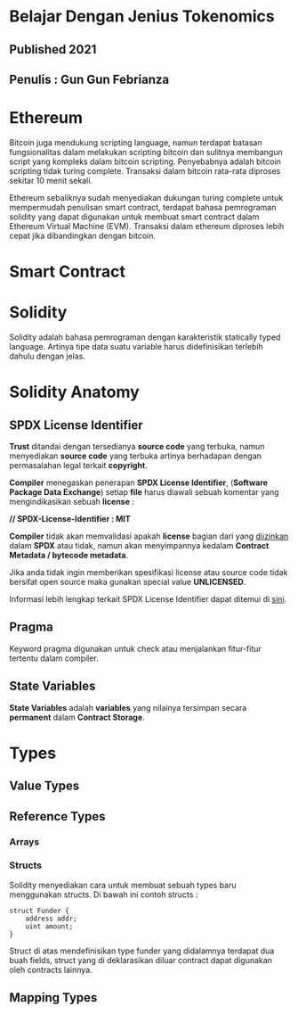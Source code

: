 # Belajar Dengan Jenius Tokenomics

## Published 2021

## Penulis : Gun Gun Febrianza



# Ethereum

Bitcoin juga mendukung scripting language, namun terdapat batasan fungsionalitas dalam melakukan scripting bitcoin dan sulitnya membangun script yang kompleks dalam bitcoin scripting. Penyebabnya adalah bitcoin scripting tidak turing complete. Transaksi dalam bitcoin rata-rata diproses sekitar 10 menit sekali.

Ethereum sebaliknya sudah menyediakan dukungan turing complete untuk mempermudah penulisan smart contract, terdapat bahasa pemrograman solidity yang dapat digunakan untuk membuat smart contract dalam Ethereum Virtual Machine (EVM). Transaksi dalam ethereum diproses lebih cepat jika dibandingkan dengan bitcoin.

# Smart Contract

# Solidity 

Solidity adalah bahasa pemrograman dengan karakteristik statically typed language. Artinya tipe data suatu variable harus didefinisikan terlebih dahulu dengan jelas. 

# Solidity Anatomy

## SPDX License Identifier

**Trust** ditandai dengan tersedianya **source code** yang terbuka, namun menyediakan **source code** yang terbuka artinya berhadapan dengan permasalahan legal terkait **copyright**. 

**Compiler** menegaskan penerapan **SPDX License Identifier**, (**Software Package Data Exchange**) setiap **file** harus diawali sebuah komentar yang mengindikasikan sebuah **license** :

**// SPDX-License-Identifier : MIT**

**Compiler** tidak akan memvalidasi apakah **license** bagian dari yang [diizinkan](https://spdx.org/licenses/) dalam **SPDX** atau tidak, namun akan menyimpannya kedalam **Contract Metadata / bytecode metadata**.

Jika anda tidak ingin memberikan spesifikasi license atau source code tidak bersifat open source maka gunakan special value **UNLICENSED**.

Informasi lebih lengkap terkait SPDX License Identifier dapat ditemui di [sini](https://spdx.org/ids-how).

## Pragma

Keyword pragma digunakan untuk check atau menjalankan fitur-fitur tertentu dalam compiler.

## State Variables

**State Variables** adalah **variables** yang nilainya tersimpan secara **permanent** dalam **Contract Storage**.

# Types

## Value Types

## Reference Types 

### Arrays

### Structs

Solidity menyediakan cara untuk membuat sebuah types baru menggunakan structs. Di bawah ini contoh structs :

```
struct Funder {
    address addr;
    uint amount;
}
```

Struct di atas mendefinisikan type funder yang didalamnya terdapat dua buah fields, struct yang di deklarasikan diluar contract dapat digunakan oleh contracts lainnya.

## Mapping Types

